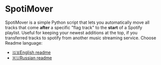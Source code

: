 # SpotiMover

SpotiMover is a simple Python script that lets you automatically move all tracks that come **after** a specific "flag track" to the **start** of a Spotify playlist. Useful for keeping your newest additions at the top, if you transferred tracks to spotify from another music streaming service.
Choose Readme language:
- [🇬🇧English readme](https://github.com/Krack777/SpotiMover/blob/main/readme_en.md)
- [🇷🇺Russian readme](https://github.com/Krack777/SpotiMover/blob/main/readme_ru.md)
